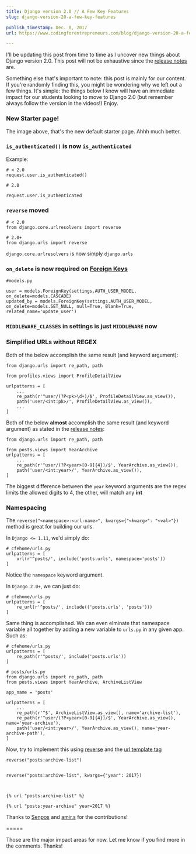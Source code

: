 ```yaml
---
title: Django version 2.0 // A Few Key Features
slug: django-version-20-a-few-key-features

publish_timestamp: Dec. 8, 2017
url: https://www.codingforentrepreneurs.com/blog/django-version-20-a-few-key-features/

---
```


I'll be updating this post from time to time as I uncover new things about Django version 2.0. This post will not be exhaustive since the [release notes](https://docs.djangoproject.com/en/dev/releases/) are.

Something else that's important to note: this post is mainly for our content. If you're randomly finding this, you might be wondering why we left out a few things. It's simple: the things below I know will have an immediate impact for our students looking to move to Django 2.0 (but remember always follow the version in the videos!) Enjoy.

### New Starter page!
The image above, that's the new default starter page. Ahhh much better.

### `is_authenticated()` is now `is_authenticated`

Example:
```
# < 2.0 
request.user.is_authenticated()

# 2.0

request.user.is_authenticated

```


### `reverse` moved

```
# < 2.0 
from django.core.urlresolvers import reverse

# 2.0+
from django.urls import reverse
```

`django.core.urlresolvers` is now simply `django.urls`

### `on_delete` is now required on [Foreign Keys](https://docs.djangoproject.com/en/2.0/ref/models/fields/#foreignkey)
```
#models.py

user = models.ForeignKey(settings.AUTH_USER_MODEL, on_delete=models.CASCADE)
updated_by = models.ForeignKey(settings.AUTH_USER_MODEL, on_delete=models.SET_NULL, null=True, Blank=True, related_name='update_user')
```



### `MIDDLEWARE_CLASSES` in settings is just `MIDDLEWARE` now 


### Simplified URLs without REGEX

Both of the below accomplish the same result (and keyword argument):
```
from django.urls import re_path, path

from profiles.views import ProfileDetailView

urlpatterns = [
    ...
    re_path(r'^user/(?P<pk>\d+)/$', ProfileDetailView.as_view()),
    path('user/<int:pk>/', ProfileDetailView.as_view()),
    ...
]
```


Both of the below **almost** accomplish the same result (and keyword argument) as stated in the [release notes](https://docs.djangoproject.com/en/2.0/releases/2.0/):

```
from django.urls import re_path, path

from posts.views import YearArchive
urlpatterns = [
    ...
    re_path(r'^user/(?P<year>[0-9]{4})/$', YearArchive.as_view()),
    path('user/<int:year>/', YearArchive.as_view()),
]
```

The biggest difference between the `year` keyword arguments are the regex limits the allowed digits to 4, the other, will match any **int**


### Namespacing

The `reverse("<namespace>:<url-name>", kwargs={"<kwarg>": "<val>"})` method is great for building our urls. 

In `Django <= 1.11`, we'd simply do:

``` 
# cfehome/urls.py 
urlpatterns = [
    url(r'^posts/', include('posts.urls', namespace='posts')) 
]
``` 

Notice the `namespace` keyword argument. 

In `Django 2.0+`, we can just do:

```
# cfehome/urls.py
urlpatterns = [
    re_url(r'^posts/', include(('posts.urls', 'posts'))) 
]
```

Same thing is accomplished. We can even elminate that namespace variable all together by adding a new variable to `urls.py` in any given app. Such as:

```
# cfehome/urls.py
urlpatterns = [
    re_path(r'^posts/', include('posts.urls')) 
]
```

```
# posts/urls.py
from django.urls import re_path, path
from posts.views import YearArchive, ArchiveListView

app_name = 'posts'

urlpatterns = [
    ...
    re_path(r'^$', ArchiveListView.as_view(), name='archive-list'),
    re_path(r'^user/(?P<year>[0-9]{4})/$', YearArchive.as_view(), name='year-archive'),
    path('user/<int:year>/', YearArchive.as_view(), name='year-archive-path'),
]

```

Now, try to implement this using [reverse](https://docs.djangoproject.com/en/2.0/ref/urlresolvers/#django.urls.reverse) and the [url template tag](https://docs.djangoproject.com/en/2.0/ref/templates/builtins/#url)

```
reverse("posts:archive-list")


reverse("posts:archive-list", kwargs={"year": 2017})



{% url "posts:archive-list" %}

{% url "posts:year-archive" year=2017 %}
```


Thanks to [Senpos](https://www.codingforentrepreneurs.com/u/Senpos/) and [amir.s](https://www.codingforentrepreneurs.com/u/amir.s/) for the contributions!

=====


Those are the major impact areas for now. Let me know if you find more in the comments. Thanks!